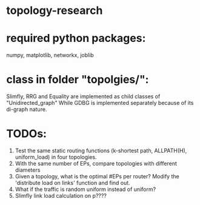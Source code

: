 # topology-research

# required python packages:
numpy, matplotlib, networkx, joblib

# class in folder "topolgies/":
Slimfly, RRG and Equality are implemented as child classes of "Unidirected_graph"
While GDBG is implemented separately because of its di-graph nature.

# TODOs: 
1. Test the same static routing functions (k-shortest path, ALLPATH(H), uniform_load) in four topologies.
2. With the same number of EPs, compare topologies with different diameters
3. Given a topology, what is the optimal #EPs per router? Modify the 'distribute load on links' function and find out. 
4. What if the traffic is random uniform instead of uniform?
5. Slimfly link load calculation on p????
